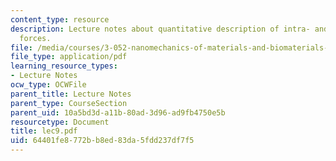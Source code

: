 ```yaml
---
content_type: resource
description: Lecture notes about quantitative description of intra- and intermolecular
  forces.
file: /media/courses/3-052-nanomechanics-of-materials-and-biomaterials-spring-2007/64401fe8772bb8ed83da5fdd237df7f5_lec9.pdf
file_type: application/pdf
learning_resource_types:
- Lecture Notes
ocw_type: OCWFile
parent_title: Lecture Notes
parent_type: CourseSection
parent_uid: 10a5bd3d-a11b-80ad-3d96-ad9fb4750e5b
resourcetype: Document
title: lec9.pdf
uid: 64401fe8-772b-b8ed-83da-5fdd237df7f5
---
```

